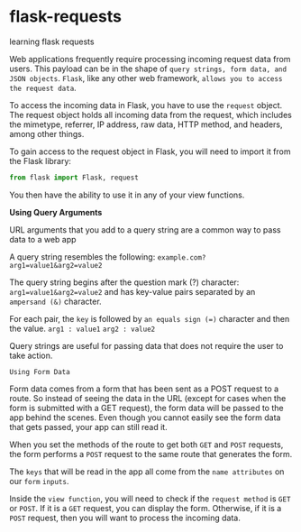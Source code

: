 # flask-requests
learning flask requests

Web applications frequently require processing incoming request data from users. This payload can be in the shape of `query strings, form data, and JSON objects`. 
`Flask`, like any other web framework, `allows you to access the request data`.

To access the incoming data in Flask, you have to use the `request` object. The request object holds all incoming data from the request, which includes 
the mimetype, referrer, IP address, raw data, HTTP method, and headers, among other things.

To gain access to the request object in Flask, you will need to import it from the Flask library:
```python
from flask import Flask, request
```
You then have the ability to use it in any of your view functions.

**Using Query Arguments**

URL arguments that you add to a query string are a common way to pass data to a web app

A query string resembles the following:
 `example.com?arg1=value1&arg2=value2`

The query string begins after the question mark (?) character:
`arg1=value1&arg2=value2`
and has key-value pairs separated by an `ampersand (&)` character.

For each pair, the `key` is followed by `an equals sign (=)` character and then the value.
`arg1 : value1`
`arg2 : value2`

Query strings are useful for passing data that does not require the user to take action.

`Using Form Data`

Form data comes from a form that has been sent as a POST request to a route. So instead of seeing the data in the URL (except for cases when the form is submitted with a GET request), the form data will be passed to the app behind the scenes. Even though you cannot easily see the form data that gets passed, your app can still read it.

When you set the methods of the route to get both `GET` and `POST` requests, the form performs a `POST` request to the same route that generates the form.

The `keys` that will be read in the app all come from the `name attributes` on our `form` `inputs`. 

Inside the `view function`, you will need to check if the `request method` is `GET` or `POST`. If it is a `GET` request, you can display the form. Otherwise, if it is a `POST` request, then you will want to process the incoming data.
